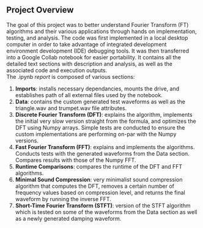 ## Project Overview
The goal of this project was to better understand Fourier Transform (FT) algorithms and their various applications through hands on implementation, testing, and analysis. The code was first implemented in a local desktop computer in order to take advantage of integrated development environment development (IDE) debugging tools. It was then transferred into a Google Collab notebook for easier portability. It contains all the detailed text sections with description and analysis, as well as the associated code and execution outputs.<br>
The .ipynb *report* is composed of various sections:<br>
1. **Imports**: installs necessary dependancies, mounts the drive, and establishes path of all external files used by the notebook.
2. **Data**: contains the custom generated test waveforms as well as the triangle.wav and trumpet.wav file attributes.
3. **Discrete Fourier Transform (DFT)**: explains the algorithm, implements the initial very slow version straight from the formula, and optimizes the DFT  using Numpy arrays. Simple tests are conducted to ensure the custom implementations are performing on-par with the Numpy versions.
4. **Fast Fourier Transform (FFT)**: explains and implements the algorithms. Conducts tests with the generated waveforms from the Data section. Compares results with those of the Numpy FFT.
5. **Runtime Comparisons**: compares the runtime of the DFT and FFT algorithms.
6. **Minimal Sound Compression**: very minimalist sound compression algorithm that computes the DFT, removes a certain number of frequency values based on compression level, and returns the final waveform by running the inverse FFT.
7. **Short-Time Fourier Transform (STFT)**: version of the STFT algorithm which is tested on some of the waveforms from the Data section as well as a newly generated damping waveform.
